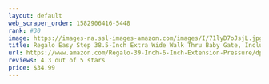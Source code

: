 ```yaml
---
layout: default 
﻿web_scraper_order: 1582906416-5448
rank: #30
image: https://images-na.ssl-images-amazon.com/images/I/71lyD7oJsjL.jpg
title: Regalo Easy Step 38.5-Inch Extra Wide Walk Thru Baby Gate, Includes 6-Inch Extension Kit, 4 Pack…
url: https://www.amazon.com/Regalo-39-Inch-6-Inch-Extension-Pressure/dp/B001OC5UMQ/ref=zg_mw_baby-products_30?_encoding=UTF8&psc=1&refRID=H8PZBTHGT35TKAKMD83D
reviews: 4.3 out of 5 stars
price: $34.99 
---
```

